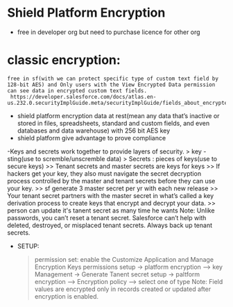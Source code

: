 # Shield Platform Encryption
- free in developer org but need to purchase licence for other org

# classic encryption: 
```
free in sf(with we can protect specific type of custom text field by 128-bit AES) and Only users with the View Encrypted Data permission can see data in encrypted custom text fields.
 https://developer.salesforce.com/docs/atlas.en-us.232.0.securityImplGuide.meta/securityImplGuide/fields_about_encrypted_fields.htm
```

- shield platform encryption data at rest(mean any data that’s inactive or stored in files, spreadsheets, standard and custom fields, and even databases and data warehouse) with 256 bit AES key
- shield platform give advantage to prove compliance

-Keys and secrets work together to provide layers of security. 
	> key - sting(use to scremble/unscremble data)
	> Secrets : pieces of keys(use to secure keys)
		>> Tenant secrets and master secrets are keys for keys 
		>> If hackers get your key, they also must navigate the secret decryption process controlled by the master and tenant secrets before they can use your key.
		>> sf generate 3 master secret per yr with each new release
		>> Your tenant secret partners with the master secret in what’s called a key derivation process to create keys that encrypt and decrypt your data.
		>> person can update it's tanent secret as many time he wants
		Note: Unlike passwords, you can’t reset a tenant secret. Salesforce can’t help with deleted, destroyed, or misplaced tenant secrets. Always back up tenant secrets.

-   SETUP:
	> permission set: enable the Customize Application and Manage Encryption Keys permissions
	> setup -> platform encryption --> key Management -> Generate Tanent secret
	> setup -> paltform encryption --> Encryption policy --> select one of type
	Note:  Field values are encrypted only in records created or updated after encryption is enabled.

